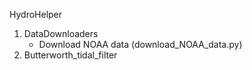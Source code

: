 HydroHelper
1. DataDownloaders
     - Download NOAA data (download_NOAA_data.py)
2. Butterworth_tidal_filter
